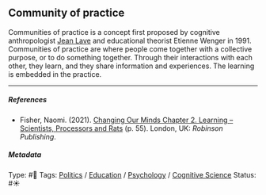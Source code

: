 ## Community of practice

Communities of practice is a concept first proposed by cognitive anthropologist [Jean Lave]() and educational theorist Etienne Wenger in 1991. Communities of practice are where people come together with a collective purpose, or to do something together. Through their interactions with each other, they learn, and they share information and experiences. The learning is embedded in the practice.

---

##### References

* Fisher, Naomi. (2021). [Changing Our Minds Chapter 2. Learning – Scientists, Processors and Rats](Changing%20Our%20Minds%20Chapter%202.%20Learning%20%E2%80%93%20Scientists,%20Processors%20and%20Rats.md) (p. 55). London, UK: *Robinson Publishing*.

##### Metadata

Type: #🔴 
Tags: [Politics](Politics.md) / [Education]() / [Psychology](Psychology.md) / [Cognitive Science]()
Status: #☀️ 
